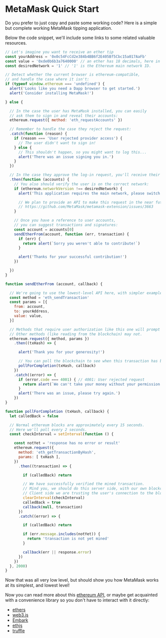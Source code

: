 # MetaMask Quick Start

Do you prefer to just copy and paste some working code? Here is a simple but complete working MetaMask tipping application.

Below the code snippet, we'll include some links to some related valuable resources.

```javascript
// Let's imagine you want to receive an ether tip
const yourAddress = '0x0c54FcCd2e384b4BB6f2E405Bf5Cbc15a017AaFb'
const value = '0xde0b6b3a7640000' // an ether has 18 decimals, here in hex.
const desiredNetwork = '1' // '1' is the Ethereum main network ID.

// Detect whether the current browser is ethereum-compatible,
// and handle the case where it isn't:
if (typeof window.ethereum === 'undefined') {
  alert('Looks like you need a Dapp browser to get started.')
  alert('Consider installing MetaMask!')

} else {

  // In the case the user has MetaMask installed, you can easily
  // ask them to sign in and reveal their accounts:
  ethereum.request({ method: 'eth_requestAccounts' })

  // Remember to handle the case they reject the request:
  .catch(function (reason) {
    if (reason === 'User rejected provider access') {
      // The user didn't want to sign in!
    } else {
      // This shouldn't happen, so you might want to log this...
      alert('There was an issue signing you in.')
    }
  })

  // In the case they approve the log-in request, you'll receive their accounts:
  .then(function (accounts) {
    // You also should verify the user is on the correct network:
    if (ethereum.networkVersion !== desiredNetwork) {
      alert('This application requires the main network, please switch it in your MetaMask UI.')

      // We plan to provide an API to make this request in the near future.
      // https://github.com/MetaMask/metamask-extension/issues/3663
    }

    // Once you have a reference to user accounts,
    // you can suggest transactions and signatures:
    const account = accounts[0]
    sendEtherFrom(account, function (err, transaction) {
      if (err) {
        return alert(`Sorry you weren't able to contribute!`)
      }

      alert('Thanks for your successful contribution!')
    })

  })
}

function sendEtherFrom (account, callback) {

  // We're going to use the lowest-level API here, with simpler example links below
  const method = 'eth_sendTransaction'
  const params = [{
    from: account,
    to: yourAddress,
    value: value,
  }]

  // Methods that require user authorization like this one will prompt a user interaction.
  // Other methods (like reading from the blockchain) may not.
  ethereum.request({ method, params })
    .then((txHash) => {

      alert('Thank you for your generosity!')

      // You can poll the blockchain to see when this transaction has been mined:
      pollForCompletion(txHash, callback)
    })
    .catch((error) => {
      if (error.code === 4001) { // 4001: User rejected request
        return alert(`We can't take your money without your permission.`)
      }
      alert('There was an issue, please try again.')
    })
}

function pollForCompletion (txHash, callback) {
  let calledBack = false

  // Normal ethereum blocks are approximately every 15 seconds.
  // Here we'll poll every 2 seconds.
  const checkInterval = setInterval(function () {

    const notYet = 'response has no error or result'
    ethereum.request({
      method: 'eth_getTransactionByHash',
      params: [ txHash ],
    })
      .then((transaction) => {

        if (calledBack) return

        // We have successfully verified the mined transaction.
        // Mind you, we should do this server side, with our own blockchain connection.
        // Client side we are trusting the user's connection to the blockchain.
        clearInterval(checkInterval)
        calledBack = true
        callback(null, transaction)
      })
      .catch((error) => {

        if (calledBack) return

        if (err.message.includes(notYet)) {
          return 'transaction is not yet mined'
        }

        callback(err || response.error)
      })
    })
  }, 2000)
}
```

Now that was all very low level, but should show you how MetaMask works at its simplest, and lowest level!

Now you can read more about this [ethereum API](./API_Reference), or maybe get acquainted with a convenience library so you don't have to interact with it directly:

- [ethers](https://www.npmjs.com/package/ethers)
- [web3.js](https://www.npmjs.com/package/web3)
- [Embark](https://framework.embarklabs.io/)
- [ethjs](https://www.npmjs.com/package/ethjs)
- [truffle](https://www.trufflesuite.com/)
